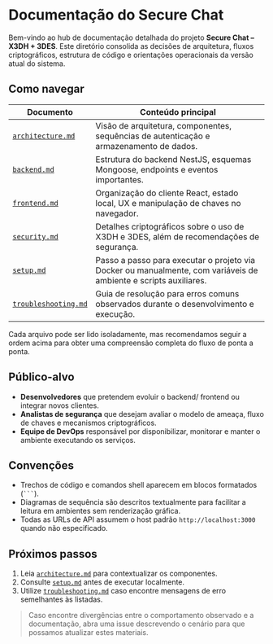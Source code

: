 # Documentação do Secure Chat

Bem-vindo ao hub de documentação detalhada do projeto **Secure Chat – X3DH + 3DES**. Este diretório consolida as decisões de arquitetura, fluxos criptográficos, estrutura de código e orientações operacionais da versão atual do sistema.

## Como navegar

| Documento | Conteúdo principal |
| --- | --- |
| [`architecture.md`](architecture.md) | Visão de arquitetura, componentes, sequências de autenticação e armazenamento de dados. |
| [`backend.md`](backend.md) | Estrutura do backend NestJS, esquemas Mongoose, endpoints e eventos importantes. |
| [`frontend.md`](frontend.md) | Organização do cliente React, estado local, UX e manipulação de chaves no navegador. |
| [`security.md`](security.md) | Detalhes criptográficos sobre o uso de X3DH e 3DES, além de recomendações de segurança. |
| [`setup.md`](setup.md) | Passo a passo para executar o projeto via Docker ou manualmente, com variáveis de ambiente e scripts auxiliares. |
| [`troubleshooting.md`](troubleshooting.md) | Guia de resolução para erros comuns observados durante o desenvolvimento e execução. |

Cada arquivo pode ser lido isoladamente, mas recomendamos seguir a ordem acima para obter uma compreensão completa do fluxo de ponta a ponta.

## Público-alvo

- **Desenvolvedores** que pretendem evoluir o backend/ frontend ou integrar novos clientes.
- **Analistas de segurança** que desejam avaliar o modelo de ameaça, fluxo de chaves e mecanismos criptográficos.
- **Equipe de DevOps** responsável por disponibilizar, monitorar e manter o ambiente executando os serviços.

## Convenções

- Trechos de código e comandos shell aparecem em blocos formatados (` ``` `).
- Diagramas de sequência são descritos textualmente para facilitar a leitura em ambientes sem renderização gráfica.
- Todas as URLs de API assumem o host padrão `http://localhost:3000` quando não especificado.

## Próximos passos

1. Leia [`architecture.md`](architecture.md) para contextualizar os componentes.
2. Consulte [`setup.md`](setup.md) antes de executar localmente.
3. Utilize [`troubleshooting.md`](troubleshooting.md) caso encontre mensagens de erro semelhantes às listadas.

> Caso encontre divergências entre o comportamento observado e a documentação, abra uma issue descrevendo o cenário para que possamos atualizar estes materiais.
